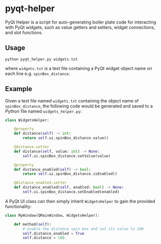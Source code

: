 # pyqt-helper

PyQt Helper is a script for auto-generating boiler plate code for interacting with PyQt widgets, such as value getters and setters, widget connections, and slot functions.

Usage
-----

`python pyqt_helper.py widgets.txt`

where `widgets.txt` is a text file containing a PyQt widget object name on each line e.g. `spinBox_distance`.

Example
-------

Given a text file named `widgets.txt` containing the object name of `spinBox_distance`, the following code would be generated and saved to a Python file named `widgets_helper.py`:

```python
class WidgetsHelper:

    @property
    def distance(self) -> int:
        return self.ui.spinBox_distance.value()

    @distance.setter
    def distance(self, value: int) -> None:
        self.ui.spinBox_distance.setValue(value)

    @property
    def distance_enabled(self) -> bool:
        return self.ui.spinBox_distance.isEnabled()

    @distance_enabled.setter
    def distance_enabled(self, enabled: bool) -> None:
        self.ui.spinBox_distance.setEnabled(enabled)
```

A PyQt UI class can then simply inherit `WidgetsHelper` to gain the provided functionality:

```python
class MyWindow(QMainWindow, WidgetsHelper):

    def method(self):
        # enable the distance spin box and set its value to 100
        self.distance_enabled = True
        self.distance = 100
        
```

